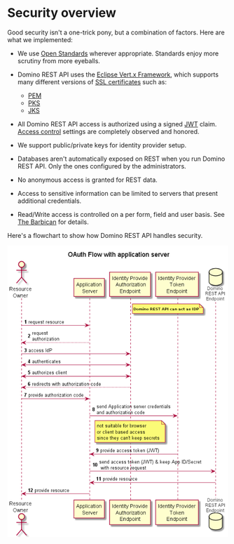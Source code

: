 # Security overview

Good security isn't a one-trick pony, but a combination of factors. Here are what we implemented:

- We use [Open Standards](../quickreference/standards.md) wherever appropriate. Standards enjoy more scrutiny from more eyeballs.
- Domino REST API uses the [Eclipse Vert.x Framework](https://vertx.io), which supports many different versions of [SSL certificates](https://vertx.io/docs/vertx-core/java/#ssl) such as:

    - [PEM](https://en.wikipedia.org/wiki/Privacy-Enhanced_Mail)
    - [PKS](https://en.wikipedia.org/wiki/PKCS_12)
    - [JKS](https://en.wikipedia.org/wiki/Java_KeyStore)

- All Domino REST API access is authorized using a signed [JWT](https://jwt.io) claim. [Access control](../accesscontrol.md) settings are completely observed and honored.
- We support public/private keys for identity provider setup.
- Databases aren't automatically exposed on REST when you run Domino REST API. Only the ones configured by the administrators.
- No anonymous access is granted for REST data.
- Access to sensitive information can be limited to servers that present additional credentials.
- Read/Write access is controlled on a per form, field and user basis. See [The Barbican](../../topicguides/barbican.md) for details.

Here's a flowchart to show how Domino REST API handles security.

<!-- ![Security flow](../assets/images/KeepDataAccess.png) -->

![Security flow](../../assets/images/WebAuth.png)
